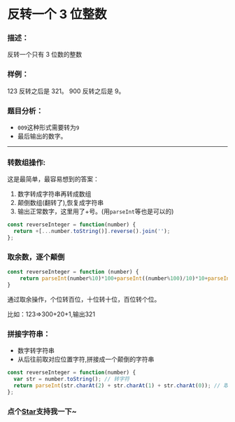 # 反转一个 3 位整数

### 描述：

反转一个只有 3 位数的整数

### 样例：

123 反转之后是 321。
900 反转之后是 9。

### 题目分析：

* `009`这种形式需要转为`9`
* 最后输出的数字。

---

### 转数组操作:

这是最简单，最容易想到的答案：

1. 数字转成字符串再转成数组
2. 颠倒数组(翻转了),恢复成字符串
3. 输出正常数字，这里用了+号。(用`parseInt`等也是可以的)

```js
const reverseInteger = function(number) {
  return +[...number.toString()].reverse().join('');
};
```
### 取余数，逐个颠倒

```js
const reverseInteger = function (number) {
    return parseInt(number%10)*100+parseInt((number%100)/10)*10+parseInt(number/100)*1
}
```
通过取余操作，个位转百位，十位转十位，百位转个位。

比如：123=>300+20+1,输出321

### 拼接字符串：

* 数字转字符串
* 从后往前取对应位置字符,拼接成一个颠倒的字符串

```js
const reverseInteger = function(number) {
  var str = number.toString(); // 转字符
  return parseInt(str.charAt(2) + str.charAt(1) + str.charAt(0)); // 取对应位置字符，拼接成新的字符串
};
```
<!-- 特殊字符串：用于修改/删除markdown的结尾提示语-OBKoro1 -->
### 点个[Star](https://github.com/OBKoro1/Brush_algorithm)支持我一下~

<!-- '特殊字符串：用于删除编译后的issue组件-OBKoro1 -->
<!-- more -->
<comment-comment/>
